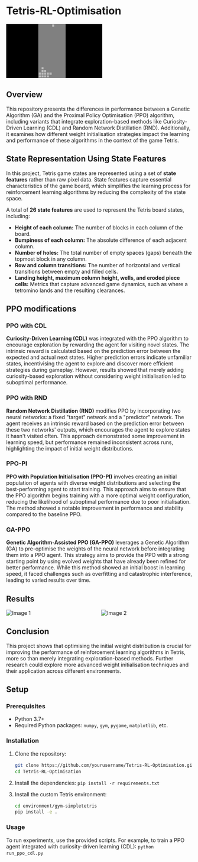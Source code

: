 # Tetris-RL-Optimisation

![Reinforcement learning agent playing Tetris](docs/tetris-gif.gif)


## Overview
This repository presents the differences in performance between a Genetic Algorithm (GA) and the Proximal Policy Optimisation (PPO) algorithm, including variants that integrate exploration-based methods like Curiosity-Driven Learning (CDL) and Random Network Distillation (RND). Additionally, it examines how different weight initialisation strategies impact the learning and performance of these algorithms in the context of the game Tetris.


## State Representation Using State Features

In this project, Tetris game states are represented using a set of **state features** rather than raw pixel data. State features capture essential characteristics of the game board, which simplifies the learning process for reinforcement learning algorithms by reducing the complexity of the state space. 

A total of **26 state features** are used to represent the Tetris board states, including:

- **Height of each column:** The number of blocks in each column of the board.
- **Bumpiness of each column:** The absolute difference of each adjacent column.
- **Number of holes:** The total number of empty spaces (gaps) beneath the topmost block in any column.
- **Row and column transitions:** The number of horizontal and vertical transitions between empty and filled cells.
- **Landing height, maximum column height, wells, and eroded piece cells:** Metrics that capture advanced game dynamics, such as where a tetromino lands and the resulting clearances.


## PPO modifications
### PPO with CDL
**Curiosity-Driven Learning (CDL)** was integrated with the PPO algorithm to encourage exploration by rewarding the agent for visiting novel states. The intrinsic reward is calculated based on the prediction error between the expected and actual next states. Higher prediction errors indicate unfamiliar states, incentivising the agent to explore and discover more efficient strategies during gameplay. However, results showed that merely adding curiosity-based exploration without considering weight initialisation led to suboptimal performance.


### PPO with RND
**Random Network Distillation (RND)** modifies PPO by incorporating two neural networks: a fixed "target" network and a "predictor" network. The agent receives an intrinsic reward based on the prediction error between these two networks' outputs, which encourages the agent to explore states it hasn't visited often. This approach demonstrated some improvement in learning speed, but performance remained inconsistent across runs, highlighting the impact of initial weight distributions.


### PPO-PI
**PPO with Population Initialisation (PPO-PI)** involves creating an initial population of agents with diverse weight distributions and selecting the best-performing agent to start training. This approach aims to ensure that the PPO algorithm begins training with a more optimal weight configuration, reducing the likelihood of suboptimal performance due to poor initialisation. The method showed a notable improvement in performance and stability compared to the baseline PPO.

### GA-PPO
**Genetic Algorithm-Assisted PPO (GA-PPO)** leverages a Genetic Algorithm (GA) to pre-optimise the weights of the neural network before integrating them into a PPO agent. This strategy aims to provide the PPO with a strong starting point by using evolved weights that have already been refined for better performance. While this method showed an initial boost in learning speed, it faced challenges such as overfitting and catastrophic interference, leading to varied results over time.


## Results
<div style="display: flex; justify-content: center; align-items: center;">
  <img src="results/Average_Score_of_GA.png" alt="Image 1" style="width: 300px; margin-right: 10px;">
  <img src="results/Average_Score_of_PPO.png" alt="Image 2" style="width: 300px;">
</div>

## Conclusion
This project shows that optimising the initial weight distribution is crucial for improving the performance of reinforcement learning algorithms in Tetris, more so than merely integrating exploration-based methods. Further research could explore more advanced weight initialisation techniques and their application across different environments.



## Setup

### Prerequisites

- Python 3.7+
- Required Python packages: `numpy`, `gym`, `pygame`, `matplotlib`, etc.

### Installation

1. Clone the repository:
   ```sh
   git clone https://github.com/yourusername/Tetris-RL-Optimisation.git
   cd Tetris-RL-Optimisation
   ```
2. Install the dependencies:
   `pip install -r requirements.txt`
   
3. Install the custom Tetris environment:
   ```sh
   cd environment/gym-simpletetris
   pip install -e .
   ```

### Usage
To run experiments, use the provided scripts. For example, to train a PPO agent integrated with curiosity-driven learning (CDL):
`python run_ppo_cdl.py`



